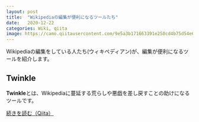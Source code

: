 ```yaml
---
layout: post
title:  "Wikipediaの編集が便利になるツールたち"
date:   2020-12-22
categories: Wiki, qiita
image: https://camo.qiitausercontent.com/9e5a3b171663391e250cd4b75d54e6aa818bad89/68747470733a2f2f71696974612d696d6167652d73746f72652e73332e61702d6e6f727468656173742d312e616d617a6f6e6177732e636f6d2f302f3635323937382f32343565333131312d356265382d623734352d346132382d3039366135663130373031652e6a706567
---
```

Wikipediaの編集をしている人たち(ウィキペディアン)が、編集が便利になるツールを紹介します。

## Twinkle
**Twinkle**とは、Wikipediaに蔓延する荒らしや悪戯を差し戻すことの助けになるツールです。

[続きを読む（Qiita）](https://qiita.com/Koyomiya/items/07878cc6a9b049fa4b5a)
